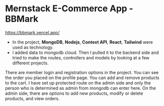 # Mernstack E-Commerce App - **BBMark**

https://bbmark.vercel.app/

* In the project, **MongoDB**, **Nodejs**, **Context API**, **React**, **Tailwind** were used as technology.
* I added data to mongodb cloud. Then I pulled it to the backend side and tried to make the routes, controllers and models by looking at a few different projects.

There are member login and registration options in the project. You can see the order you placed on the profile page. You can add and remove products to the cart. I have set up protected route on the admin side and only the person who is determined as admin from mongodb can enter here. On the admin side, there are options to add new products, modify or delete products, and view orders.
